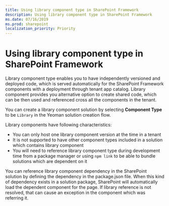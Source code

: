 ```yaml
---
title: Using library component type in SharePoint Framework
description: Using library component type in SharePoint Framework
ms.date: 07/16/2019
ms.prod: sharepoint
localization_priority: Priority
---
```


# Using library component type in SharePoint Framework

Library component type enables you to have independently versioned and deployed code, which is served automatically for the SharePoint Framework components with a deployment through tenant app catalog. Library component provides you alternative option to create shared code, which can be then used and referenced cross all the components in the tenant.

You can create a library component solution by selecting **Component Type** to be `Library` in the Yeoman solution creation flow.

Library components have following characteristics:

* You can only host one library component version at the time in a tenant
* It is not supported to have other component types included in a solution which contains library component
* You will need to reference library component type during development time from a package manager or using `npm link` to be able to bundle solutions which are dependent on it

You can reference library component dependency in the SharePoint solution by defining the dependency in the package.json file. When this kind of dependency exists in a solution package, SharePoint will automatically load the dependent component for the page. If library reference is not resolved, that can cause an exception in the component which was referring it.
